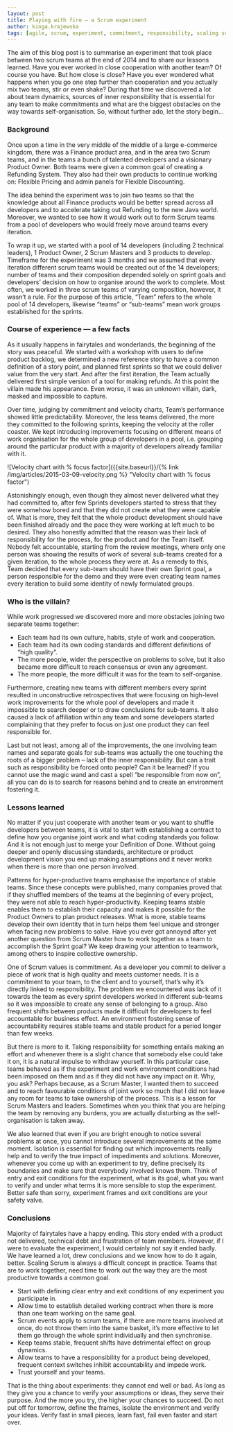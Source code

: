 ```yaml
---
layout: post
title: Playing with fire — a Scrum experiment
author: kinga.krajewska
tags: [agile, scrum, experiment, commitment, responsibility, scaling scrum]
---
```


The aim of this blog post is to summarise an experiment that took place between two
scrum teams at the end of 2014 and to share our lessons learned. Have you ever worked
in close cooperation with another team? Of course you have. But how close is close?
Have you ever wondered what happens when you go one step further than cooperation and
you actually mix two teams, stir or even shake? During that time we discovered a lot about team dynamics,
sources of inner responsibility that is essential for any team to make commitments and what are the biggest obstacles
on the way towards self-organisation. So, without further ado, let the story begin…

### Background ###
Once upon a time in the very middle of the middle of a large e-commerce kingdom, there
was a Finance product area, and in the area two Scrum teams, and in the teams a bunch of talented
developers and a visionary Product Owner. Both teams were given a common goal of creating a Refunding System.
They also had their own products to continue working on: Flexible Pricing and admin panels for Flexible Discounting.

The idea behind the experiment was to join two teams so that the knowledge about all Finance
products would be better spread across all developers and to accelerate taking out
Refunding to the new Java world. Moreover, we wanted to see how it would work out to form Scrum teams from a pool of developers
who would freely move around teams every iteration.

To wrap it up, we started with a pool of 14 developers (including 2 technical leaders),
1 Product Owner, 2 Scrum Masters and 3 products to develop. Timeframe for the experiment
was 3 months and we assumed that every iteration different scrum teams would be created
out of the 14 developers; number of teams and their composition depended solely on sprint goals
and developers’ decision on how to organise around the work to complete. Most often, we worked in three scrum teams of varying composition,
however, it wasn’t a rule. For the purpose of this article, “Team” refers to the whole pool of 14 developers, likewise “teams” or “sub-teams”
mean work groups established for the sprints.

### Course of experience — a few facts ###
As it usually happens in fairytales and wonderlands, the beginning of the story was peaceful.
We started with a workshop with users to define product backlog, we determined a new reference story
to have a common definition of a story point, and planned first sprints so that we could deliver
value from the very start. And after the first iteration, the Team actually delivered first
simple version of a tool for making refunds. At this point the villain made his appearance.
Even worse, it was an unknown villain, dark, masked and impossible to capture.

Over time, judging by commitment and velocity charts, Team’s performance showed little
predictability. Moreover, the less teams delivered, the more they committed to the following sprints,
keeping the velocity at the roller coaster. We kept introducing improvements focusing
on different means of work organisation for the whole group of developers in a pool, i.e. grouping around the particular product
with a majority of developers already familiar with it.

![Velocity chart with % focus factor]({{site.baseurl}}/{% link /img/articles/2015-03-09-velocity.png %} "Velocity chart with % focus factor")

Astonishingly enough, even though they almost never delivered what they had committed to, after
few Sprints developers started to stress that they were somehow bored and that they did not create what
they were capable of. What is more, they felt that the whole product development should have been finished already
and the pace they were working at left much to be desired. They also honestly admitted that
the reason was their lack of responsibility for the process, for the product and for the Team itself.
Nobody felt accountable, starting from the review meetings, where only one person was showing
the results of work of several sub-teams created for a given iteration, to the whole process they were at. As a remedy to this,
Team decided that every sub-team should have their own Sprint goal, a person responsible for the demo
and they were even creating team names every iteration to build some identity of newly formulated groups.

### Who is the villain? ###
While work progressed we discovered more and more obstacles joining two separate
teams together:

* Each team had its own culture, habits, style of work and cooperation.
* Each team had its own coding standards and different definitions of “high quality”.
* The more people, wider the perspective on problems to solve, but it also became more difficult to reach consensus or even any agreement.
* The more people, the more difficult it was for the team to self-organise.

Furthermore, creating new teams with different members every sprint resulted in unconstructive
retrospectives that were focusing on high-level work improvements for the whole pool of developers
and made it impossible to search deeper or to draw conclusions for sub-teams. It also caused
a lack of affiliation within any team and some developers started complaining that they prefer to focus on
just one product they can feel responsible for.

Last but not least, among all of the improvements, the one involving team names and separate goals for sub-teams was actually the one
touching the roots of a bigger problem – lack of the inner responsibility. But can a trait such as responsibility be forced onto people?
Can it be learned? If you cannot use the magic wand and cast a spell “be responsible from now on”,
all you can do is to search for reasons behind and to create an environment fostering it.

### Lessons learned ###
No matter if you just cooperate with another team or you want to shuffle developers between teams, it is
vital to start with establishing a contract to define how you organise joint work and what coding standards
you follow. And it is not enough just to merge your Definition of Done. Without going deeper and openly
discussing standards, architecture or product development vision you end up making assumptions and it never works
when there is more than one person involved.

Patterns for hyper-productive teams emphasise the importance of stable teams. Since these concepts were published,
many companies proved that if they shuffled members of the teams at the beginning of every project,
they were not able to reach hyper-productivity. Keeping teams stable enables them to establish their capacity
and makes it possible for the Product Owners to plan product releases. What is more, stable teams develop
their own identity that in turn helps them feel unique and stronger when facing new problems to solve.
Have you ever got annoyed after yet another question from Scrum Master how to work together as a team to
accomplish the Sprint goal? We keep drawing your attention to teamwork, among others to inspire collective ownership.

One of Scrum values is commitment. As a developer you commit to deliver a piece of work that is high quality
and meets customer needs. It is a commitment to your team, to the client and to yourself, that’s why it’s
directly linked to responsibility. The problem we encountered was lack of it towards the team as every sprint
developers worked in different sub-teams so it was impossible to create any sense of belonging to a group. Also
frequent shifts between products made it difficult for developers to feel accountable for business effect.
An environment fostering sense of accountability requires stable teams and stable product for a period longer than few weeks.

But there is more to it. Taking responsibility for something entails making an effort and whenever
there is a slight chance that somebody else could take it on, it is a natural impulse to withdraw yourself.
In this particular case, teams behaved as if the experiment and work environment conditions had been imposed on them
and as if they did not have any impact on it. Why, you ask? Perhaps because, as a Scrum Master, I wanted them to succeed
and to reach favourable conditions of joint work so much that I did not leave any room for teams
to take ownership of the process. This is a lesson for Scrum Masters and leaders. Sometimes when you think
that you are helping the team by removing any burdens, you are actually disturbing as the self-organisation is taken away.

We also learned that even if you are bright enough to notice several problems
at once, you cannot introduce several improvements at the same moment. Isolation is essential for finding out which
improvements really help and to verify the true impact of impediments and solutions. Moreover,
whenever you come up with an experiment to try, define precisely its boundaries and make sure that
everybody involved knows them. Think of entry and exit conditions for the experiment, what is its goal, what you want
to verify and under what terms it is more sensible to stop the experiment. Better safe than sorry,
experiment frames and exit conditions are your safety valve.

### Conclusions ###

Majority of fairytales have a happy ending. This story ended with a product not delivered, technical debt
and frustration of team members. However, if I were to evaluate the experiment, I would certainly not say
it ended badly. We have learned a lot, drew conclusions and we know how to do it again, better. Scaling Scrum is always a difficult concept in practice.
Teams that are to work together, need time to work out the way they are the most productive towards a common goal.

* Start with defining clear entry and exit conditions of any experiment you participate in.
* Allow time to establish detailed working contract when there is more than one team working on the same goal.
* Scrum events apply to scrum teams, if there are more teams involved at once, do not throw them into the same basket, it’s more effective to let them go through the whole sprint individually and then synchronise.
* Keep teams stable, frequent shifts have detrimental effect on group dynamics.
* Allow teams to have a responsibility for a product being developed, frequent context switches inhibit accountability and impede work.
* Trust yourself and your teams.

That is the thing about experiments: they cannot end well or bad. As long as they give you a chance
to verify your assumptions or ideas, they serve their purpose. And the more you try, the higher
your chances to succeed. Do not put off for tomorrow, define the frames, isolate the environment
and verify your ideas. Verify fast in small pieces, learn fast, fail even faster and start over.

